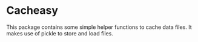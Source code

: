 # Cacheasy

This package contains some simple helper functions to cache data files. It makes use of pickle to store and load files.
